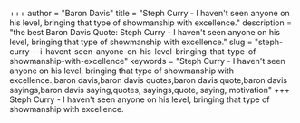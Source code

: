 +++
author = "Baron Davis"
title = "Steph Curry - I haven't seen anyone on his level, bringing that type of showmanship with excellence."
description = "the best Baron Davis Quote: Steph Curry - I haven't seen anyone on his level, bringing that type of showmanship with excellence."
slug = "steph-curry---i-havent-seen-anyone-on-his-level-bringing-that-type-of-showmanship-with-excellence"
keywords = "Steph Curry - I haven't seen anyone on his level, bringing that type of showmanship with excellence.,baron davis,baron davis quotes,baron davis quote,baron davis sayings,baron davis saying,quotes, sayings,quote, saying, motivation"
+++
Steph Curry - I haven't seen anyone on his level, bringing that type of showmanship with excellence.
